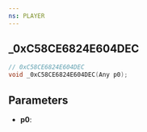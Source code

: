 ```yaml
---
ns: PLAYER
---
```

## _0xC58CE6824E604DEC

```c
// 0xC58CE6824E604DEC
void _0xC58CE6824E604DEC(Any p0);
```

## Parameters
* **p0**:

